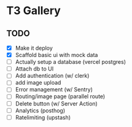 # T3 Gallery

## TODO
- [x] Make it deploy
- [x] Scaffold basic ui with mock data
- [ ] Actually setup a database (vercel postgres)
- [ ] Attach db to UI
- [ ] Add authentication (w/ clerk)
- [ ] add image upload
- [ ] Error management (w/ Sentry)
- [ ] Routing/image page (parallel route)
- [ ] Delete button (w/ Server Action)
- [ ] Analytics (posthog)
- [ ] Ratelimiting (upstash)